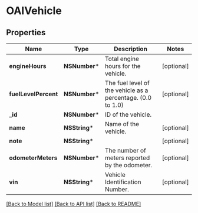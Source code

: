 # OAIVehicle

## Properties
Name | Type | Description | Notes
------------ | ------------- | ------------- | -------------
**engineHours** | **NSNumber*** | Total engine hours for the vehicle. | [optional] 
**fuelLevelPercent** | **NSNumber*** | The fuel level of the vehicle as a percentage. (0.0 to 1.0) | [optional] 
**_id** | **NSNumber*** | ID of the vehicle. | 
**name** | **NSString*** | Name of the vehicle. | [optional] 
**note** | **NSString*** |  | [optional] 
**odometerMeters** | **NSNumber*** | The number of meters reported by the odometer. | [optional] 
**vin** | **NSString*** | Vehicle Identification Number. | [optional] 

[[Back to Model list]](../README.md#documentation-for-models) [[Back to API list]](../README.md#documentation-for-api-endpoints) [[Back to README]](../README.md)


